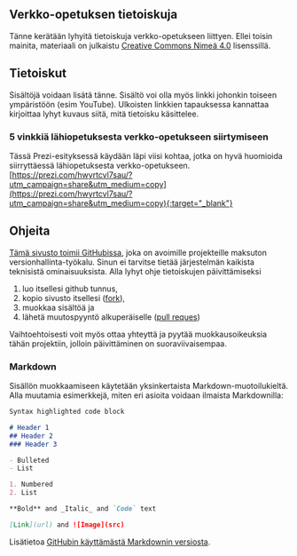 ## Verkko-opetuksen tietoiskuja

Tänne kerätään lyhyitä tietoiskuja verkko-opetukseen liittyen. Ellei toisin mainita, materiaali on julkaistu [Creative Commons Nimeä 4.0](https://creativecommons.org/licenses/by/4.0/deed.fi) lisenssillä.

## Tietoiskut

Sisältöjä voidaan lisätä tänne. Sisältö voi olla myös linkki johonkin toiseen ympäristöön (esim YouTube). Ulkoisten linkkien tapauksessa kannattaa kirjoittaa lyhyt kuvaus siitä, mitä tietoisku käsittelee.

### 5 vinkkiä lähiopetuksesta verkko-opetukseen siirtymiseen
Tässä Prezi-esityksessä käydään läpi viisi kohtaa, jotka on hyvä huomioida siirryttäessä lähiopetuksesta verkko-opetukseen.
[https://prezi.com/hwyrtcvl7sau/?utm_campaign=share&utm_medium=copy](https://prezi.com/hwyrtcvl7sau/?utm_campaign=share&utm_medium=copy){:target="_blank"}


## Ohjeita 

[Tämä sivusto toimii GitHubissa](https://github.com/digiope/digiope.github.io), joka on avoimille projekteille maksuton versionhallinta-työkalu. Sinun ei tarvitse tietää järjestelmän kaikista teknisistä ominaisuuksista. Alla lyhyt ohje tietoiskujen päivittämiseksi

1) luo itsellesi github tunnus, 
2) kopio sivusto itsellesi ([fork](https://help.github.com/en/github/getting-started-with-github/fork-a-repo)), 
3) muokkaa sisältöä ja 
4) lähetä muutospyyntö alkuperäiselle ([pull reques](https://help.github.com/en/github/collaborating-with-issues-and-pull-requests/creating-a-pull-request-from-a-fork))

Vaihtoehtoisesti voit myös ottaa yhteyttä ja pyytää muokkausoikeuksia tähän projektiin, jolloin päivittäminen on suoraviivaisempaa.

### Markdown

Sisällön muokkaamiseen käytetään yksinkertaista Markdown-muotoilukieltä. Alla muutamia esimerkkejä, miten eri asioita voidaan ilmaista Markdownilla:

```markdown
Syntax highlighted code block

# Header 1
## Header 2
### Header 3

- Bulleted
- List

1. Numbered
2. List

**Bold** and _Italic_ and `Code` text

[Link](url) and ![Image](src)
```

Lisätietoa [GitHubin käyttämästä Markdownin versiosta](https://guides.github.com/features/mastering-markdown/).

